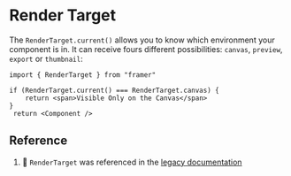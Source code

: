 # Render Target

The `RenderTarget.current()` allows you to know which environment your component is in. It can receive fours different possibilities: `canvas`, `preview`, `export` or `thumbnail`:

```
import { RenderTarget } from "framer"

if (RenderTarget.current() === RenderTarget.canvas) {
    return <span>Visible Only on the Canvas</span>
}
 return <Component />
```


## Reference

1.  📝 `RenderTarget` was referenced in the [legacy documentation](https://site-dsmwifrws-framer-app.vercel.app/developers/guides/)
